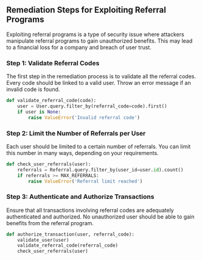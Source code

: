 

## Remediation Steps for Exploiting Referral Programs
Exploiting referral programs is a type of security issue where attackers manipulate referral programs to gain unauthorized benefits. This may lead to a financial loss for a company and breach of user trust.

### Step 1: Validate Referral Codes
The first step in the remediation process is to validate all the referral codes. Every code should be linked to a valid user. Throw an error message if an invalid code is found.
```python
def validate_referral_code(code):
    user = User.query.filter_by(referral_code=code).first()
    if user is None:
        raise ValueError('Invalid referral code')
```

### Step 2: Limit the Number of Referrals per User
Each user should be limited to a certain number of referrals. You can limit this number in many ways, depending on your requirements.

```python
def check_user_referrals(user):
    referrals = Referral.query.filter_by(user_id=user.id).count()
    if referrals >= MAX_REFERRALS:
        raise ValueError('Referral limit reached')
```
### Step 3: Authenticate and Authorize Transactions
Ensure that all transactions involving referral codes are adequately authenticated and authorized. No unauthorized user should be able to gain benefits from the referral program.

```python
def authorize_transaction(user, referral_code):
    validate_user(user)
    validate_referral_code(referral_code)
    check_user_referrals(user)
```